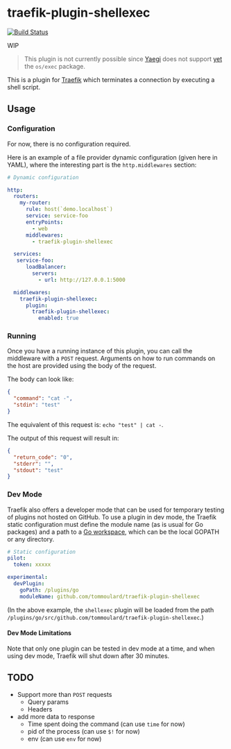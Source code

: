 # traefik-plugin-shellexec

[![Build Status](https://github.com/tommoulard/traefik-plugin-shellexec/workflows/Main/badge.svg?branch=master)](https://github.com/tommoulard/traefik-plugin-shellexec/actions)

WIP

> This plugin is not currently possible
> since [Yaegi](https://github.com/traefik/yaegi) does not support [yet](https://github.com/traefik/yaegi/issues/1129) the `os/exec` package.

This is a plugin for [Traefik](https://traefik.io) which terminates a connection by executing a shell script.

## Usage

### Configuration

For now, there is no configuration required.

Here is an example of a file provider dynamic configuration (given here in YAML), where the interesting part is the `http.middlewares` section:

```yaml
# Dynamic configuration

http:
  routers:
    my-router:
      rule: host(`demo.localhost`)
      service: service-foo
      entryPoints:
        - web
      middlewares:
        - traefik-plugin-shellexec

  services:
   service-foo:
      loadBalancer:
        servers:
          - url: http://127.0.0.1:5000

  middlewares:
    traefik-plugin-shellexec:
      plugin:
        traefik-plugin-shellexec:
          enabled: true
```

### Running

Once you have a running instance of this plugin, you can call the middleware with a `POST` request.
Arguments on how to run commands on the host are provided using the body of the request.

The body can look like:
```json
{
  "command": "cat -",
  "stdin": "test"
}
```

The equivalent of this request is: `echo "test" | cat -`.

The output of this request will result in:

```json
{
  "return_code": "0",
  "stderr": "",
  "stdout": "test"
}
```

### Dev Mode

Traefik also offers a developer mode that can be used for temporary testing of plugins not hosted on GitHub.
To use a plugin in dev mode, the Traefik static configuration must define the module name (as is usual for Go packages) and a path to a [Go workspace](https://golang.org/doc/gopath_code.html#Workspaces), which can be the local GOPATH or any directory.

```yaml
# Static configuration
pilot:
  token: xxxxx

experimental:
  devPlugin:
    goPath: /plugins/go
    moduleName: github.com/tommoulard/traefik-plugin-shellexec
```

(In the above example, the `shellexec` plugin will be loaded from the path `/plugins/go/src/github.com/tommoulard/traefik-plugin-shellexec`.)

#### Dev Mode Limitations

Note that only one plugin can be tested in dev mode at a time, and when using dev mode, Traefik will shut down after 30 minutes.

## TODO

 - Support more than `POST` requests
    - Query params
    - Headers
 - add more data to response
    - Time spent doing the command (can use `time` for now)
    - pid of the process (can use `$!` for now)
    - env (can use `env` for now)
